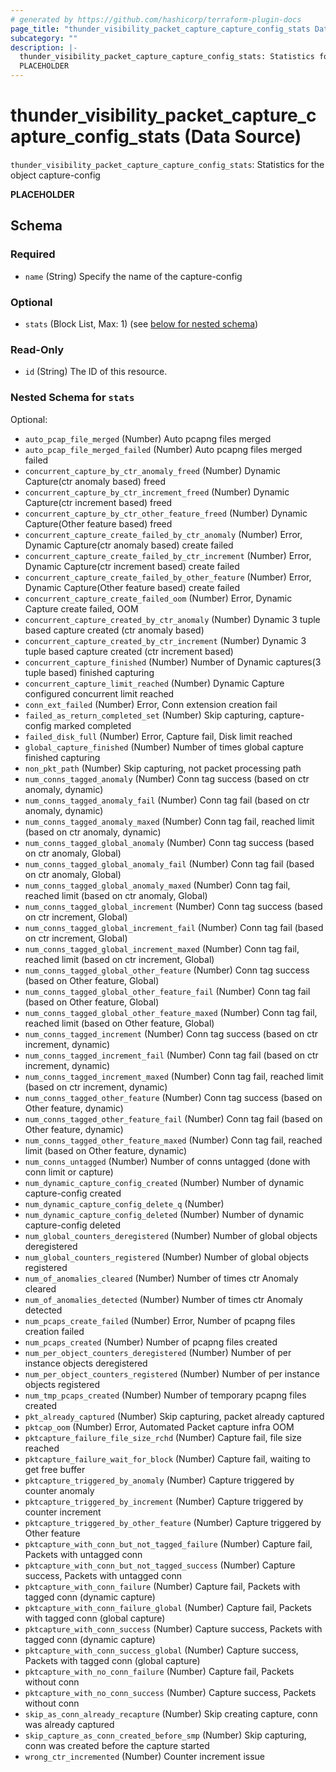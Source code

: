```yaml
---
# generated by https://github.com/hashicorp/terraform-plugin-docs
page_title: "thunder_visibility_packet_capture_capture_config_stats Data Source - terraform-provider-thunder"
subcategory: ""
description: |-
  thunder_visibility_packet_capture_capture_config_stats: Statistics for the object capture-config
  PLACEHOLDER
---
```


# thunder_visibility_packet_capture_capture_config_stats (Data Source)

`thunder_visibility_packet_capture_capture_config_stats`: Statistics for the object capture-config

__PLACEHOLDER__



<!-- schema generated by tfplugindocs -->
## Schema

### Required

- `name` (String) Specify the name of the capture-config

### Optional

- `stats` (Block List, Max: 1) (see [below for nested schema](#nestedblock--stats))

### Read-Only

- `id` (String) The ID of this resource.

<a id="nestedblock--stats"></a>
### Nested Schema for `stats`

Optional:

- `auto_pcap_file_merged` (Number) Auto pcapng files merged
- `auto_pcap_file_merged_failed` (Number) Auto pcapng files merged failed
- `concurrent_capture_by_ctr_anomaly_freed` (Number) Dynamic Capture(ctr anomaly based) freed
- `concurrent_capture_by_ctr_increment_freed` (Number) Dynamic Capture(ctr increment based) freed
- `concurrent_capture_by_ctr_other_feature_freed` (Number) Dynamic Capture(Other feature based) freed
- `concurrent_capture_create_failed_by_ctr_anomaly` (Number) Error, Dynamic Capture(ctr anomaly based) create failed
- `concurrent_capture_create_failed_by_ctr_increment` (Number) Error, Dynamic Capture(ctr increment based) create failed
- `concurrent_capture_create_failed_by_other_feature` (Number) Error, Dynamic Capture(Other feature based) create failed
- `concurrent_capture_create_failed_oom` (Number) Error, Dynamic Capture create failed, OOM
- `concurrent_capture_created_by_ctr_anomaly` (Number) Dynamic 3 tuple based capture created (ctr anomaly based)
- `concurrent_capture_created_by_ctr_increment` (Number) Dynamic 3 tuple based capture created (ctr increment based)
- `concurrent_capture_finished` (Number) Number of Dynamic captures(3 tuple based) finished capturing
- `concurrent_capture_limit_reached` (Number) Dynamic Capture configured concurrent limit reached
- `conn_ext_failed` (Number) Error, Conn extension creation fail
- `failed_as_return_completed_set` (Number) Skip capturing, capture-config marked completed
- `failed_disk_full` (Number) Error, Capture fail, Disk limit reached
- `global_capture_finished` (Number) Number of times global capture finished capturing
- `non_pkt_path` (Number) Skip capturing, not packet processing path
- `num_conns_tagged_anomaly` (Number) Conn tag success (based on ctr anomaly, dynamic)
- `num_conns_tagged_anomaly_fail` (Number) Conn tag fail (based on ctr anomaly, dynamic)
- `num_conns_tagged_anomaly_maxed` (Number) Conn tag fail, reached limit (based on ctr anomaly, dynamic)
- `num_conns_tagged_global_anomaly` (Number) Conn tag success (based on ctr anomaly, Global)
- `num_conns_tagged_global_anomaly_fail` (Number) Conn tag fail (based on ctr anomaly, Global)
- `num_conns_tagged_global_anomaly_maxed` (Number) Conn tag fail, reached limit (based on ctr anomaly, Global)
- `num_conns_tagged_global_increment` (Number) Conn tag success (based on ctr increment, Global)
- `num_conns_tagged_global_increment_fail` (Number) Conn tag fail (based on ctr increment, Global)
- `num_conns_tagged_global_increment_maxed` (Number) Conn tag fail, reached limit (based on ctr increment, Global)
- `num_conns_tagged_global_other_feature` (Number) Conn tag success (based on Other feature, Global)
- `num_conns_tagged_global_other_feature_fail` (Number) Conn tag fail (based on Other feature, Global)
- `num_conns_tagged_global_other_feature_maxed` (Number) Conn tag fail, reached limit (based on Other feature, Global)
- `num_conns_tagged_increment` (Number) Conn tag success (based on ctr increment, dynamic)
- `num_conns_tagged_increment_fail` (Number) Conn tag fail (based on ctr increment, dynamic)
- `num_conns_tagged_increment_maxed` (Number) Conn tag fail, reached limit (based on ctr increment, dynamic)
- `num_conns_tagged_other_feature` (Number) Conn tag success (based on Other feature, dynamic)
- `num_conns_tagged_other_feature_fail` (Number) Conn tag fail (based on Other feature, dynamic)
- `num_conns_tagged_other_feature_maxed` (Number) Conn tag fail, reached limit (based on Other feature, dynamic)
- `num_conns_untagged` (Number) Number of conns untagged (done with conn limit or capture)
- `num_dynamic_capture_config_created` (Number) Number of dynamic capture-config created
- `num_dynamic_capture_config_delete_q` (Number)
- `num_dynamic_capture_config_deleted` (Number) Number of dynamic capture-config deleted
- `num_global_counters_deregistered` (Number) Number of global objects deregistered
- `num_global_counters_registered` (Number) Number of global objects registered
- `num_of_anomalies_cleared` (Number) Number of times ctr Anomaly cleared
- `num_of_anomalies_detected` (Number) Number of times ctr Anomaly detected
- `num_pcaps_create_failed` (Number) Error, Number of pcapng files creation failed
- `num_pcaps_created` (Number) Number of pcapng files created
- `num_per_object_counters_deregistered` (Number) Number of per instance objects deregistered
- `num_per_object_counters_registered` (Number) Number of per instance objects registered
- `num_tmp_pcaps_created` (Number) Number of temporary pcapng files created
- `pkt_already_captured` (Number) Skip capturing, packet already captured
- `pktcap_oom` (Number) Error, Automated Packet capture infra OOM
- `pktcapture_failure_file_size_rchd` (Number) Capture fail, file size reached
- `pktcapture_failure_wait_for_block` (Number) Capture fail, waiting to get free buffer
- `pktcapture_triggered_by_anomaly` (Number) Capture triggered by counter anomaly
- `pktcapture_triggered_by_increment` (Number) Capture triggered by counter increment
- `pktcapture_triggered_by_other_feature` (Number) Capture triggered by Other feature
- `pktcapture_with_conn_but_not_tagged_failure` (Number) Capture fail, Packets with untagged conn
- `pktcapture_with_conn_but_not_tagged_success` (Number) Capture success, Packets with untagged conn
- `pktcapture_with_conn_failure` (Number) Capture fail, Packets with tagged conn (dynamic capture)
- `pktcapture_with_conn_failure_global` (Number) Capture fail, Packets with tagged conn (global capture)
- `pktcapture_with_conn_success` (Number) Capture success, Packets with tagged conn (dynamic capture)
- `pktcapture_with_conn_success_global` (Number) Capture success, Packets with tagged conn (global capture)
- `pktcapture_with_no_conn_failure` (Number) Capture fail, Packets without conn
- `pktcapture_with_no_conn_success` (Number) Capture success, Packets without conn
- `skip_as_conn_already_recapture` (Number) Skip creating capture, conn was already captured
- `skip_capture_as_conn_created_before_smp` (Number) Skip capturing, conn was created before the capture started
- `wrong_ctr_incremented` (Number) Counter increment issue



